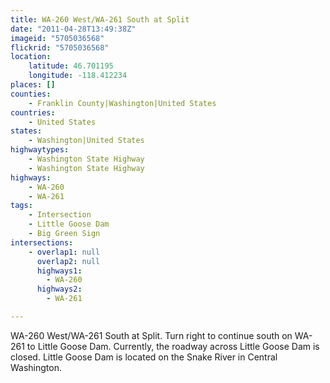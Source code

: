 ```yaml
---
title: WA-260 West/WA-261 South at Split
date: "2011-04-28T13:49:38Z"
imageid: "5705036568"
flickrid: "5705036568"
location:
    latitude: 46.701195
    longitude: -118.412234
places: []
counties:
    - Franklin County|Washington|United States
countries:
    - United States
states:
    - Washington|United States
highwaytypes:
    - Washington State Highway
    - Washington State Highway
highways:
    - WA-260
    - WA-261
tags:
    - Intersection
    - Little Goose Dam
    - Big Green Sign
intersections:
    - overlap1: null
      overlap2: null
      highways1:
        - WA-260
      highways2:
        - WA-261

---
```

WA-260 West/WA-261 South at Split.  Turn right to continue south on WA-261 to Little Goose Dam.  Currently, the roadway across Little Goose Dam is closed.  Little Goose Dam is located on the Snake River in Central Washington.